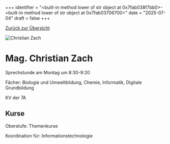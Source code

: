 
+++
identifier = "<built-in method lower of str object at 0x7fab038f7bb0>-<built-in method lower of str object at 0x7fab03706700>"
date = "2025-07-04"
draft = false
+++

 [Zurück zur Übersicht](/schule/lehrpersonal/)

<div class="row">
<div class="column">
<img src="/images/personal/Zach.jpg" alt="Christian Zach"> 
</div>
<div class="column">

# Mag. Christian Zach 

Sprechstunde am Montag um 8:30-9:20

Fächer: Biologie und Umweltbildung,  Chemie,  Informatik,  Digitale Grundbildung

KV der 7A



## Kurse



Oberstufe: Themenkurse

Koordination für: Informationstechnologie



</div>
</div> 

